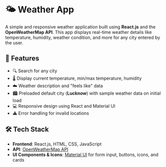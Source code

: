 # 🌤️ Weather App

A simple and responsive weather application built using **React.js** and the **OpenWeatherMap API**. This app displays real-time weather details like temperature, humidity, weather condition, and more for any city entered by the user.

## 🚀 Features

- 🔍 Search for any city
- 🌡️ Display current temperature, min/max temperature, humidity
- ☁️ Weather description and "feels like" data
- 🏙️ Preloaded default city (**Lucknow**) with sample weather data on initial load
- 💻 Responsive design using React and Material UI
- ⚠️ Error handling for invalid locations


## 🛠️ Tech Stack

- **Frontend**: React.js, HTML, CSS, JavaScript
- **API**: [OpenWeatherMap API](https://openweathermap.org/api)
- **UI Components & Icons**: [Material UI](https://mui.com/) for form input, buttons, icons, and cards


